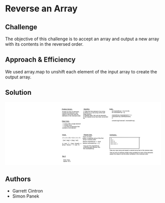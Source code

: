 # Reverse an Array

## Challenge
The objective of this challenge is to accept an array and output a new array with its contents in the reversed order.

## Approach & Efficiency
We used array.map to unshift each element of the input array to create the output array.

## Solution
![Whiteboard](array-reverse-whiteboard.png)

## Authors

- Garrett Cintron
- Simon Panek
